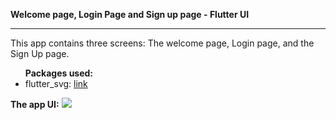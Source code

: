<b>Welcome page, Login Page and Sign up page - Flutter UI</b>
<hr/>
This app contains three screens: The welcome page, Login page, and the Sign Up page.

<ul><b>Packages used:</b>
<li>flutter_svg: <a href="https://pub.dev/packages/flutter_svg">link</a></li>

</ul>
<b>The app UI:</b>

<img src= "https://github.com/abuanwar072/Welcome-Login-Signup-Page-Flutter/blob/master/UI.png"/>
